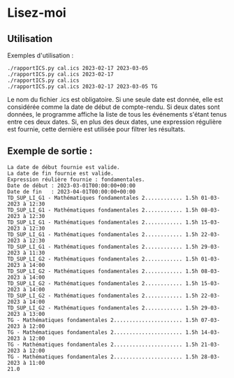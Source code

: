 # Lisez-moi

## Utilisation

Exemples d'utilisation :

```
./rapportICS.py cal.ics 2023-02-17 2023-03-05
./rapportICS.py cal.ics 2023-02-17
./rapportICS.py cal.ics
./rapportICS.py cal.ics 2023-02-17 2023-03-05 TG
```

Le nom du fichier .ics est obligatoire.
Si une seule date est donnée, elle est considérée comme la date de début de compte-rendu.
Si deux dates sont données, le programme affiche la liste de tous les événements s'étant tenus entre ces deux dates.
Si, en plus des deux dates, une expression régulière est fournie, cette dernière est utilisée pour filtrer les résultats.

## Exemple de sortie :

```
La date de début fournie est valide.
La date de fin fournie est valide.
Expression réulière fournie : fondamentales.
Date de début : 2023-03-01T00:00:00+00:00
Date de fin   : 2023-04-01T00:00:00+00:00
TD_SUP_LI_G1 - Mathématiques fondamentales 2............ 1.5h 01-03-2023 à 12:30
TD_SUP_LI_G1 - Mathématiques fondamentales 2............ 1.5h 08-03-2023 à 12:30
TD_SUP_LI_G1 - Mathématiques fondamentales 2............ 1.5h 15-03-2023 à 12:30
TD_SUP_LI_G1 - Mathématiques fondamentales 2............ 1.5h 22-03-2023 à 12:30
TD_SUP_LI_G1 - Mathématiques fondamentales 2............ 1.5h 29-03-2023 à 11:30
TD_SUP_LI_G2 - Mathématiques fondamentales 2............ 1.5h 01-03-2023 à 14:00
TD_SUP_LI_G2 - Mathématiques fondamentales 2............ 1.5h 08-03-2023 à 14:00
TD_SUP_LI_G2 - Mathématiques fondamentales 2............ 1.5h 15-03-2023 à 14:00
TD_SUP_LI_G2 - Mathématiques fondamentales 2............ 1.5h 22-03-2023 à 14:00
TD_SUP_LI_G2 - Mathématiques fondamentales 2............ 1.5h 29-03-2023 à 13:00
TG - Mathématiques fondamentales 2...................... 1.5h 07-03-2023 à 12:00
TG - Mathématiques fondamentales 2...................... 1.5h 14-03-2023 à 12:00
TG - Mathématiques fondamentales 2...................... 1.5h 21-03-2023 à 12:00
TG - Mathématiques fondamentales 2...................... 1.5h 28-03-2023 à 11:00
21.0
```